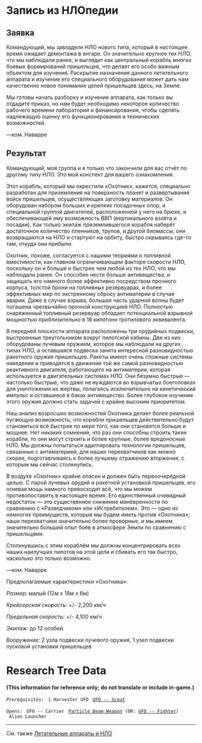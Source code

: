 # Запись из НЛОпедии

## Заявка

Командующий, мы завладели НЛО нового типа, который в настоящее время
ожидает демонтажа в ангаре. Он значительно крупнее тех НЛО, что мы
наблюдали ранее, и выглядит как центральный корабль многих боевых
формирований пришельцев, что делает его особо важным объектом для
изучения. Раскрытие назначения данного летательного аппарата и изучение
его специального оборудования может дать нам качественно новое понимание
целей пришельцев здесь, на Земле.

Мы готовы начать разборку и изучение аппарата, как только вы отдадите
приказ, но нам будет необходимо некоторое количество рабочего времени
лабораторий и финансирования, чтобы сделать надлежащую оценку его
функционирования и технических возможностей.

—ком. Наварре

## Результат

Командующий, моя группа и я только что закончили для вас отчёт по
другому типу НЛО. Это мой конспект для вашего ознакомления.

Этот корабль, который мы окрестили «Охотник», кажется, специально
разработан для приземления на поверхность планет и развёртывания войск
пришельцев, осуществляющих заготовку материалов. Он оборудован набором
больших и крепких посадочных опор, и специальной группой двигателей,
расположенной у него на брюхе, и обеспечивающей ему возможность ВВП
(вертикального взлёта и посадки). Как только экипаж приземлившегося
корабля наберёт достаточное количество пленников, трупов, и другой
биомассы, они возвращаются на НЛО и стартуют на орбиту, быстро скрываясь
где-то там, откуда они прибыли.

Охотник, похоже, согласуется с нашими теориями о топливной вместимости,
как главном ограничивающем факторе скорости НЛО, поскольку он и больше и
быстрее чем любой из тех НЛО, что мы наблюдали ранее. Он способен нести
больше антивещества, и защищать его намного более эффективно посредством
прочного корпуса, толстой брони на топливных резервуарах, и более
эффективных мер по экстренному сбросу антиматерии в случае аварии. Даже
в случае взрыва, большая часть ударной волны будет погашена чрезвычайно
прочной конструкцией НЛО. Полностью снаряженный топливный резервуар
обладает потенциальной взрывной мощностью приблизительно в 18 килотонн
тротилового эквивалента.

В передней плоскости аппарата расположены три орудийных подвески,
выстроенные треугольником вокруг пилотской кабины. Две из них
оборудованы лучевым оружием, которое мы наблюдали на других типах НЛО, а
оставшаяся подвеска занята интересной разновидностью ракетного оружия
пришельцев. Ракеты имеют очень сложные системы наведения и приводятся в
движение той же самой разновидностью реактивного двигателя, работающего
на антиматерии, которая используется в двигательных системах НЛО. Они
безумно быстрые — настолько быстрые, что даже не нуждаются во взрывчатых
боеголовках для уничтожения их жертвы, полагаясь исключительно на
кинетический импульс и оставшееся в баках антивещество. Более глубокое
изучение этого оружия должно стать задачей с крайне высоким приоритетом.

Наш анализ возросших возможностей Охотника делает более реальной
пугающую возможность, что корабли пришельцев действительно будут
становиться всё быстрее по мере того, как они становятся больше и
мощнее. Нет никаких сомнений, что раз они способны строить такие
корабли, то они могут строить и более крупные, более вредоносные НЛО. Мы
должны попытаться адаптировать технологии пришельцев, связанные с
антиматерией, для наших перехватчиков как можно скорее, подготавливаясь
к более лучшему отражению вторжения, с которым мы сейчас столкнулись.

В воздухе «Охотник» крайне опасен и должен быть первоочерёдной целью. С
парой лучевых орудий и ракетной установкой пришельцев, его огневая мощь
намного превосходит всё, что мы можем противопоставить в настоящее
время. Его единственный очевидный недостаток — это существенное снижение
манёвренности по сравнению с «Разведчиком» или «Истребителем». Это —
одно из немногих преимуществ, которые мы будем иметь против «Охотника»;
наши перехватчики значительно более проворные, и мы имеем значительно
больший опыт боёв в атмосфере Земли по сравнению с пришельцами.

Столкнувшись с этим кораблём мы должны концентрировать всех наших
наилучших пилотов на этой цели и сбивать его так быстро, насколько это
только возможно.

—ком. Наварре

Предполагаемые характеристики «Охотника»:

*Размер:* малый (12м x 18м x 6м)

*Крейсерская скорость:* +/- 2,200 км/ч

*Предельная скорость:* +/- 4,100 км/ч

*Экипаж:* до 12 особей

*Вооружение:* 2 узла подвески лучевого оружия, 1 узел подвески пусковой
установки пришельцев

# Research Tree Data

**(This information for reference only; do not translate or include
in-game.)**

*`Prerequisites:`*
` 1 Harvester UFO`
` `[`UFO -- Scout`](Scout "wikilink")

*`Opens:`*
` UFO -- Carrier`
` `[`Particle Beam Weapon`](Aircraft_Equipment/Weapons/Particle_Beam_Weapon "wikilink")` (OR: `[`UFO -- Fighter`](Fighter "wikilink")`)`
` Alien Launcher`

------------------------------------------------------------------------

См. также [Летательные аппараты и
НЛО](Летательные_аппараты_и_НЛО "wikilink")